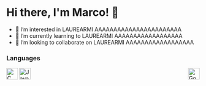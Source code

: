 # Hi there, I'm Marco! 👋
- 👀 I’m interested in LAUREARMI AAAAAAAAAAAAAAAAAAAAAAA
- 🌱 I’m currently learning to LAUREARMI AAAAAAAAAAAAAAAAAA
- 💞️ I’m looking to collaborate on LAUREARMI AAAAAAAAAAAAAAAAAA



### Languages
<img align = "left" alt = "C" width="30x" src="https://e7.pngegg.com/pngimages/724/306/png-clipart-c-logo-c-programming-language-icon-letter-c-blue-logo.png" />

<img align = "right" alt = "Go" width="30x" src="https://upload.wikimedia.org/wikipedia/commons/thumb/0/05/Go_Logo_Blue.svg/768px-Go_Logo_Blue.svg.png" />

<img align = "left" alt = "Java" width="30x" src="https://upload.wikimedia.org/wikipedia/en/thumb/3/30/Java_programming_language_logo.svg/800px-Java_programming_language_logo.svg.png" />


<br />
<br />

<!---
- 📫 How to reach me ...

pasini-m/pasini-m is a ✨ special ✨ repository because its `README.md` (this file) appears on your GitHub profile.
You can click the Preview link to take a look at your changes.
--->
